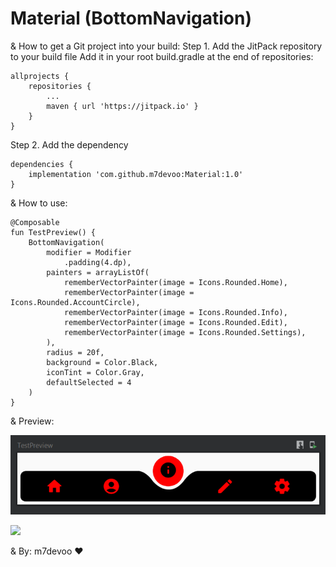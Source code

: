 # Material (BottomNavigation)

& How to get a Git project into your build:
   Step 1. Add the JitPack repository to your build file
   Add it in your root build.gradle at the end of repositories:
        
	allprojects {
		repositories {
			...
			maven { url 'https://jitpack.io' }
		}
	}
  
   Step 2. Add the dependency

	dependencies {
		implementation 'com.github.m7devoo:Material:1.0'
	}
	
& How to use:

	@Composable
	fun TestPreview() {
		BottomNavigation(
			modifier = Modifier
			    .padding(4.dp),
			painters = arrayListOf(
			    rememberVectorPainter(image = Icons.Rounded.Home),
			    rememberVectorPainter(image = Icons.Rounded.AccountCircle),
			    rememberVectorPainter(image = Icons.Rounded.Info),
			    rememberVectorPainter(image = Icons.Rounded.Edit),
				rememberVectorPainter(image = Icons.Rounded.Settings),
			),
			radius = 20f,
			background = Color.Black,
			iconTint = Color.Gray,
			defaultSelected = 4
		)
	}

& Preview:

   ![Preview](/images/bottom-navigation.PNG)
   
   ![](https://github.com/Your_Repository_Name/Your_GIF_Name.gif)



& By:   m7devoo ♥
